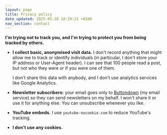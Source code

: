 ```yaml
---
layout: page
title: Privacy policy
date_updated: 2025-05-28 18:29:21 +0100
nav_section: contact
---
```

**I'm trying not to track you, and I'm trying to protect you from being tracked by others.**

*   **I collect basic, anonymised visit data.**
    I don't record anything that might allow me to track or identify individuals (in particular, I don't store your IP address or User-Agent header).
    I can see that 100 people read a post, but not who they were or if you were one of them.

    I don't share this data with anybody, and I don't use analytics services like Google Analytics.

*   **Newsletter subscribers:** your email goes only to [Buttondown](https://docs.buttondown.com/privacy-and-security#gdpr-compliance) (my email service) so they can send newsletters on my behalf.
    I won't share it or use it for anything else.
    You can unsubscribe whenever you like.

*   **YouTube embeds.**
    I use `youtube-nocookie.com` to reduce YouTube's tracking.

*   **I don't use any cookies.**
